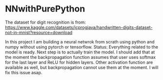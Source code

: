 ﻿# NNwithPurePython
The dataset for digit recognition is from:
<a>https://www.kaggle.com/datasets/jcprogjava/handwritten-digits-dataset-not-in-mnist?resource=download</a>

In this project I am building a neural netwrok from scrath using python and numpy without using pytorch or tensorflow. 
Status: Everything related to the model is ready. Next step is to actually train the model. I should add that at the moment the backpropagation function assumes that user uses softmax for the last layer and ReLU for hidden layers. Other activation function are available as well, but backpropagation cannot use them at the moment. I will fix this issue asap.

